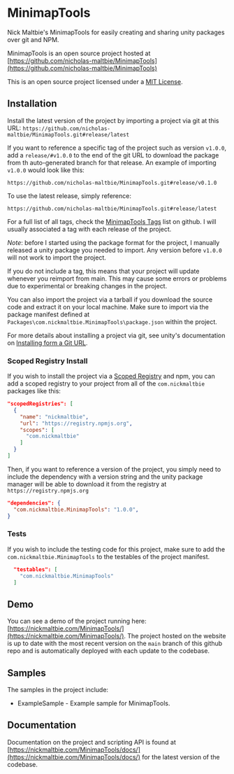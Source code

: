 # MinimapTools

Nick Maltbie's MinimapTools for easily creating and sharing unity
packages over git and NPM.

MinimapTools is an open source project hosted at
[https://github.com/nicholas-maltbie/MinimapTools](https://github.com/nicholas-maltbie/MinimapTools)

This is an open source project licensed under a [MIT License](LICENSE.txt).

## Installation

Install the latest version of the project by importing a project via git
at this URL:
`https://github.com/nicholas-maltbie/MinimapTools.git#release/latest`

If you want to reference a specific tag of the project such as version `v1.0.0`,
add a `release/#v1.0.0` to the end of the git URL to download the package
from th auto-generated branch for that release. An example of importing `v1.0.0`
would look like this:

```text
https://github.com/nicholas-maltbie/MinimapTools.git#release/v0.1.0
```

To use the latest release, simply reference:

```text
https://github.com/nicholas-maltbie/MinimapTools.git#release/latest
```

For a full list of all tags, check the [MinimapTools Tags](https://github.com/nicholas-maltbie/MinimapTools/tags)
list on github. I will usually associated a tag with each release of the project.

_Note_: before I started using the package format for the project, I manually
released a unity package you needed to import. Any version before `v1.0.0`
will not work to import the project.

If you do not include a tag, this means that your project will update whenever
you reimport from main. This may cause some errors or problems due to
experimental or breaking changes in the project.

You can also import the project via a tarball if you download the source
code and extract it on your local machine. Make sure to import
via the package manifest defined at `Packages\com.nickmaltbie.MinimapTools\package.json`
within the project.

For more details about installing a project via git, see unity's documentation
on [Installing form a Git URL](https://docs.unity3d.com/Manual/upm-ui-giturl.html#:~:text=%20Select%20Add%20package%20from%20git%20URL%20from,repository%20directly%20rather%20than%20from%20a%20package%20registry.).

### Scoped Registry Install

If you wish to install the project via a
[Scoped Registry](https://docs.unity3d.com/Manual/upm-scoped.html)
and npm, you can add a scoped registry to your project from all of the
`com.nickmaltbie` packages like this:

```json
"scopedRegistries": [
  {
    "name": "nickmaltbie",
    "url": "https://registry.npmjs.org",
    "scopes": [
      "com.nickmaltbie"
    ]
  }
]
```

Then, if you want to reference a version of the project, you simply
need to include the dependency with a version string and the unity package
manager will be able to download it from the registry at
`https://registry.npmjs.org`

```json
"dependencies": {
  "com.nickmaltbie.MinimapTools": "1.0.0",
}
```

### Tests

If you wish to include the testing code for this project, make sure to add
the `com.nickmaltbie.MinimapTools` to the testables
of the project manifest.

```json
  "testables": [
    "com.nickmaltbie.MinimapTools"
  ]
```

## Demo

You can see a demo of the project running here:
[https://nickmaltbie.com/MinimapTools/](https://nickmaltbie.com/MinimapTools/).
The project hosted on the website is up to date with the most recent
version on the `main` branch of this github repo
and is automatically deployed with each update to the codebase.

## Samples

The samples in the project include:
* ExampleSample - Example sample for MinimapTools.

## Documentation

Documentation on the project and scripting API is found at
[https://nickmaltbie.com/MinimapTools/docs/](https://nickmaltbie.com/MinimapTools/docs/)
for the latest version of the codebase.
